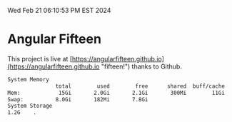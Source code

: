 Wed Feb 21 06:10:53 PM EST 2024

# Angular Fifteen


This project is live at [https://angularfifteen.github.io](https://angularfifteen.github.io "fifteen!") thanks to Github.

```bash
System Memory
               total        used        free      shared  buff/cache   available
Mem:            15Gi       2.0Gi       2.1Gi       300Mi        11Gi        13Gi
Swap:          8.0Gi       182Mi       7.8Gi
System Storage
1.2G	.
```
